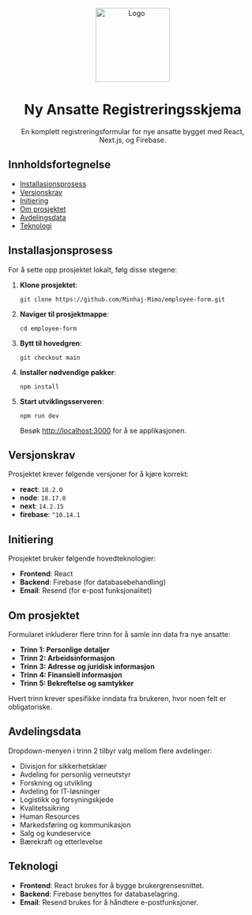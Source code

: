 <p align="center">
    <img src="path_to_your_logo" alt="Logo" width="150">
</p>

<h1 align="center">Ny Ansatte Registreringsskjema</h1>

<p align="center">
    En komplett registreringsformular for nye ansatte bygget med React, Next.js, og Firebase.
</p>

## Innholdsfortegnelse

- [Installasjonsprosess](#installasjonsprosess)
- [Versjonskrav](#versjonskrav)
- [Initiering](#initiering)
- [Om prosjektet](#om-prosjektet)
- [Avdelingsdata](#avdelingsdata)
- [Teknologi](#teknologi)

## Installasjonsprosess

For å sette opp prosjektet lokalt, følg disse stegene:

1. **Klone prosjektet**:
    ```shell
    git clone https://github.com/Minhaj-Mimo/employee-form.git
    ```
2. **Naviger til prosjektmappe**:
    ```shell
    cd employee-form
    ```
3. **Bytt til hovedgren**:
    ```shell
    git checkout main
    ```
4. **Installer nødvendige pakker**:
    ```shell
    npm install
    ```
5. **Start utviklingsserveren**:
    ```shell
    npm run dev
    ```
   Besøk [http://localhost:3000](http://localhost:3000) for å se applikasjonen.

## Versjonskrav

Prosjektet krever følgende versjoner for å kjøre korrekt:

- **react**: `18.2.0`
- **node**: `18.17.0`
- **next**: `14.2.15`
- **firebase**: `^10.14.1`

## Initiering

Prosjektet bruker følgende hovedteknologier:

- **Frontend**: React
- **Backend**: Firebase (for databasebehandling)
- **Email**: Resend (for e-post funksjonalitet)

## Om prosjektet

Formularet inkluderer flere trinn for å samle inn data fra nye ansatte:

- **Trinn 1: Personlige detaljer**
- **Trinn 2: Arbeidsinformasjon**
- **Trinn 3: Adresse og juridisk informasjon**
- **Trinn 4: Finansiell informasjon**
- **Trinn 5: Bekreftelse og samtykker**

Hvert trinn krever spesifikke inndata fra brukeren, hvor noen felt er obligatoriske.

## Avdelingsdata

Dropdown-menyen i trinn 2 tilbyr valg mellom flere avdelinger:

- Divisjon for sikkerhetsklær
- Avdeling for personlig verneutstyr
- Forskning og utvikling
- Avdeling for IT-løsninger
- Logistikk og forsyningskjede
- Kvalitetssikring
- Human Resources
- Markedsføring og kommunikasjon
- Salg og kundeservice
- Bærekraft og etterlevelse

## Teknologi

- **Frontend**: React brukes for å bygge brukergrensesnittet.
- **Backend**: Firebase benyttes for databaselagring.
- **Email**: Resend brukes for å håndtere e-postfunksjoner.

